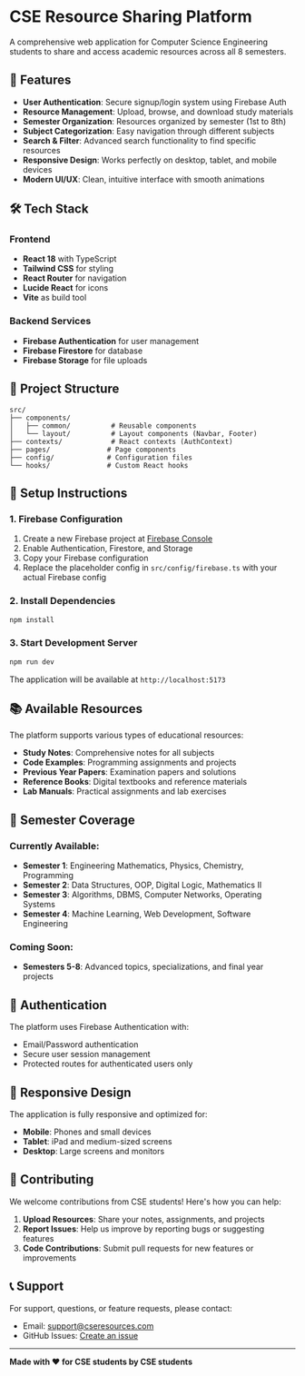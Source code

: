 # CSE Resource Sharing Platform

A comprehensive web application for Computer Science Engineering students to share and access academic resources across all 8 semesters.

## 🚀 Features

- **User Authentication**: Secure signup/login system using Firebase Auth
- **Resource Management**: Upload, browse, and download study materials
- **Semester Organization**: Resources organized by semester (1st to 8th)
- **Subject Categorization**: Easy navigation through different subjects
- **Search & Filter**: Advanced search functionality to find specific resources
- **Responsive Design**: Works perfectly on desktop, tablet, and mobile devices
- **Modern UI/UX**: Clean, intuitive interface with smooth animations

## 🛠️ Tech Stack

### Frontend
- **React 18** with TypeScript
- **Tailwind CSS** for styling
- **React Router** for navigation
- **Lucide React** for icons
- **Vite** as build tool

### Backend Services
- **Firebase Authentication** for user management
- **Firebase Firestore** for database
- **Firebase Storage** for file uploads

## 📁 Project Structure

```
src/
├── components/
│   ├── common/          # Reusable components
│   └── layout/          # Layout components (Navbar, Footer)
├── contexts/            # React contexts (AuthContext)
├── pages/              # Page components
├── config/             # Configuration files
└── hooks/              # Custom React hooks
```

## 🔧 Setup Instructions

### 1. Firebase Configuration

1. Create a new Firebase project at [Firebase Console](https://console.firebase.google.com/)
2. Enable Authentication, Firestore, and Storage
3. Copy your Firebase configuration
4. Replace the placeholder config in `src/config/firebase.ts` with your actual Firebase config

### 2. Install Dependencies

```bash
npm install
```

### 3. Start Development Server

```bash
npm run dev
```

The application will be available at `http://localhost:5173`

## 📚 Available Resources

The platform supports various types of educational resources:

- **Study Notes**: Comprehensive notes for all subjects
- **Code Examples**: Programming assignments and projects
- **Previous Year Papers**: Examination papers and solutions
- **Reference Books**: Digital textbooks and reference materials
- **Lab Manuals**: Practical assignments and lab exercises

## 🎯 Semester Coverage

### Currently Available:
- **Semester 1**: Engineering Mathematics, Physics, Chemistry, Programming
- **Semester 2**: Data Structures, OOP, Digital Logic, Mathematics II
- **Semester 3**: Algorithms, DBMS, Computer Networks, Operating Systems
- **Semester 4**: Machine Learning, Web Development, Software Engineering

### Coming Soon:
- **Semesters 5-8**: Advanced topics, specializations, and final year projects

## 🔐 Authentication

The platform uses Firebase Authentication with:
- Email/Password authentication
- Secure user session management
- Protected routes for authenticated users only

## 📱 Responsive Design

The application is fully responsive and optimized for:
- **Mobile**: Phones and small devices
- **Tablet**: iPad and medium-sized screens
- **Desktop**: Large screens and monitors

## 🤝 Contributing

We welcome contributions from CSE students! Here's how you can help:

1. **Upload Resources**: Share your notes, assignments, and projects
2. **Report Issues**: Help us improve by reporting bugs or suggesting features
3. **Code Contributions**: Submit pull requests for new features or improvements


## 📞 Support

For support, questions, or feature requests, please contact:
- Email: support@cseresources.com
- GitHub Issues: [Create an issue](https://github.com/your-repo/issues)

---

**Made with ❤️ for CSE students by CSE students**
